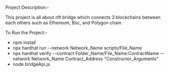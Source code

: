 Project Description:-

This project is all about nft bridge  which connects 3 blockchains between each others such as Ethereum, Bsc, and Polygon chain.

To Run the Project:-

- npm install
- npx hardhat run --network Network_Name scripts/File_Name
- npx hardhat verify --contract Folder_Name/File_Name:ContractName --network Network_Name Contract_Address "Constructor_Arguments"
- node bridgeApi.js